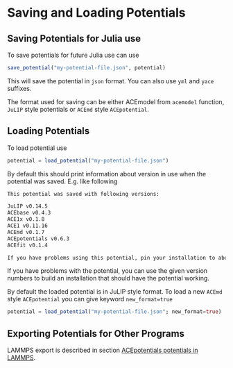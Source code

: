 # Saving and Loading Potentials

## Saving Potentials for Julia use

To save potentials for future Julia use can use

```julia
save_potential("my-potential-file.json", potential)
```

This will save the potential in `json` format. You can also use `yml` and `yace` suffixes.

The format used for saving can be either ACEmodel from `acemodel` function, `JuLIP` style potentials or `ACEmd` style `ACEpotential`.

## Loading Potentials

To load potential use

```julia
potential = load_potential("my-potential-file.json")
```

By default this should print information about version in use when the potential was saved. E.g. like following

```txt
This potential was saved with following versions:

JuLIP v0.14.5
ACEbase v0.4.3
ACE1x v0.1.8
ACE1 v0.11.16
ACEmd v0.1.7
ACEpotentials v0.6.3
ACEfit v0.1.4

If you have problems using this potential, pin your installation to above versions.
```

If you have problems with the potential, you can use the given version numbers to build an installation that should have the potential working.

By default the loaded potential is in JuLIP style format. To load a new `ACEmd` style `ACEpotential` you can give keyword `new_format=true`

```julia
potential = load_potential("my-potential-file.json"; new_format=true)
```

## Exporting Potentials for Other Programs

LAMMPS export is described in section [ACEpotentials potentials in LAMMPS](@ref).